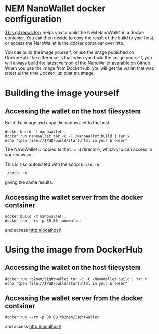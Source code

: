 # NEM NanoWallet docker configuration

[This git repository](https://github.com/rb2nem/nem-docker/) helps you to build the NEM NanoWallet in a docker container.
You can then decide to copy the result of the build to your host, or access the 
NanoWallet in the docker container over http.

You can build the image yourself, or use the image published on DockerHub.
the difference is that when you build the image yourself, you will always build the
latest version of the NanoWallet available on Github. When you use the image 
from DockerHub, you will get the wallet that was latest at the time DockerHub
built the image.


# Building the image yourself

## Accessing the wallet on the host filesystem

Build the image and copy the nanowallet to the host:

    docker build -t nanowallet .
    docker run nanowallet tar -c -C /NanoWallet build | tar x
    echo "open file://$PWD/build/start.html in your browser"

The NanoWallet is copied to the `build` directory, which you can access in your browser.

This is also automated with the script `build.sh`:

    ./build.sh

giving the same results.


## Accessing the wallet server from the docker container

    docker build -t nanowallet .
    docker run --rm -p 80:80 nanowallet

and access [http://localhost/](http://localhost/)

# Using the image from DockerHub

    
## Accessing the wallet on the host filesystem


    docker run rb2nem/lightwallet tar -c -C /NanoWallet build | tar x
    echo "open file://$PWD/build/start.html in your browser"

## Accessing the wallet server from the docker container

    docker run --rm -p 80:80 rb2nem/lightwallet

and access [http://localhost/](http://localhost/)
